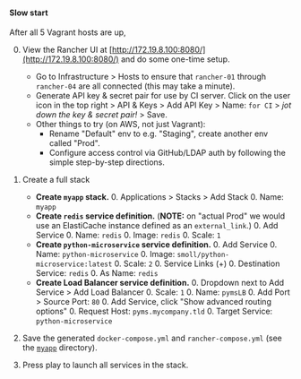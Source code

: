 #### Slow start

After all 5 Vagrant hosts are up,

0. View the Rancher UI at [http://172.19.8.100:8080/](http://172.19.8.100:8080/) and do some one-time setup.
    * Go to Infrastructure > Hosts to ensure that `rancher-01` through `rancher-04` are all connected (this may take a minute).
    * Generate API key & secret pair for use by CI server. Click on the user icon in the top right > API & Keys > Add API Key > Name: `for CI` > _jot down the key & secret pair!_ > Save.
    * Other things to try (on AWS, not just Vagrant):
        * Rename "Default" env to e.g. "Staging", create another env called "Prod".
        * Configure access control via GitHub/LDAP auth by following the simple step-by-step directions.

0. Create a full stack
    * **Create `myapp` stack.**
        0. Applications > Stacks > Add Stack
        0. Name: `myapp`
    * **Create `redis` service definition.** (**NOTE:** on "actual Prod" we would use an ElastiCache instance defined as an `external_link`.)
        0. Add Service
        0. Name: `redis`
        0. Image: `redis`
        0. Scale: `1`
    * **Create `python-microservice` service definition.**
        0. Add Service
        0. Name: `python-microservice`
        0. Image: `smoll/python-microservice:latest`
        0. Scale: `2`
        0. Service Links (+)
            0. Destination Service: `redis`
            0. As Name: `redis`
    * **Create Load Balancer service definition.**
        0. Dropdown next to Add Service > Add Load Balancer
        0. Scale: `1`
        0. Name: `pymsLB`
        0. Add Port > Source Port: `80`
        0. Add Service, click "Show advanced routing options"
            0. Request Host: `pyms.mycompany.tld`
            0. Target Service: `python-microservice`

0. Save the generated `docker-compose.yml` and `rancher-compose.yml` (see the [`myapp`](../myapp) directory).

0. Press play to launch all services in the stack.
